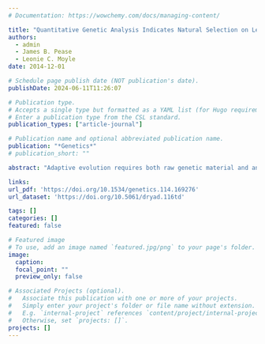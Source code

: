 ```yaml
---
# Documentation: https://wowchemy.com/docs/managing-content/

title: "Quantitative Genetic Analysis Indicates Natural Selection on Leaf Phenotypes Across Wild Tomato Species (Solanum sect. Lycopersicon ; Solanaceae)"
authors: 
  - admin
  - James B. Pease
  - Leonie C. Moyle
date: 2014-12-01

# Schedule page publish date (NOT publication's date).
publishDate: 2024-06-11T11:26:07

# Publication type.
# Accepts a single type but formatted as a YAML list (for Hugo requirements).
# Enter a publication type from the CSL standard.
publication_types: ["article-journal"]

# Publication name and optional abbreviated publication name.
publication: "*Genetics*"
# publication_short: ""

abstract: "Adaptive evolution requires both raw genetic material and an accessible path of high fitness from one fitness peak to another. In this study, we used an introgression line (IL) population to map quantitative trait loci (QTL) for leaf traits thought to be associated with adaptation to precipitation in wild tomatoes (Solanum sect. Lycopersicon; Solanaceae). A QTL sign test showed that several traits likely evolved under directional natural selection. Leaf traits correlated across species do not share a common genetic basis, consistent with a scenario in which selection maintains trait covariation unconstrained by pleiotropy or linkage disequilibrium. Two large effect QTL for stomatal distribution colocalized with key genes in the stomatal development pathway, suggesting promising candidates for the molecular bases of adaptation in these species. Furthermore, macroevolutionary transitions between vastly different stomatal distributions may not be constrained when such large-effect mutations are available. Finally, genetic correlations between stomatal traits measured in this study and data on carbon isotope discrimination from the same ILs support a functional hypothesis that the distribution of stomata affects the resistance to CO2 diffusion inside the leaf, a trait implicated in climatic adaptation in wild tomatoes. Along with evidence from previous comparative and experimental studies, this analysis indicates that leaf traits are an important component of climatic niche adaptation in wild tomatoes and demonstrates that some trait transitions between species could have involved few, large-effect genetic changes, allowing rapid responses to new environmental conditions."

links:
url_pdf: 'https://doi.org/10.1534/genetics.114.169276'
url_dataset: 'https://doi.org/10.5061/dryad.116td'

tags: []
categories: []
featured: false

# Featured image
# To use, add an image named `featured.jpg/png` to your page's folder. 
image:
  caption: 
  focal_point: ""
  preview_only: false

# Associated Projects (optional).
#   Associate this publication with one or more of your projects.
#   Simply enter your project's folder or file name without extension.
#   E.g. `internal-project` references `content/project/internal-project/index.md`.
#   Otherwise, set `projects: []`.
projects: []
---
```

